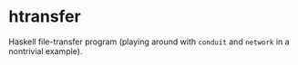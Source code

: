 # htransfer

Haskell file-transfer program (playing around with `conduit` and `network` in a nontrivial example).